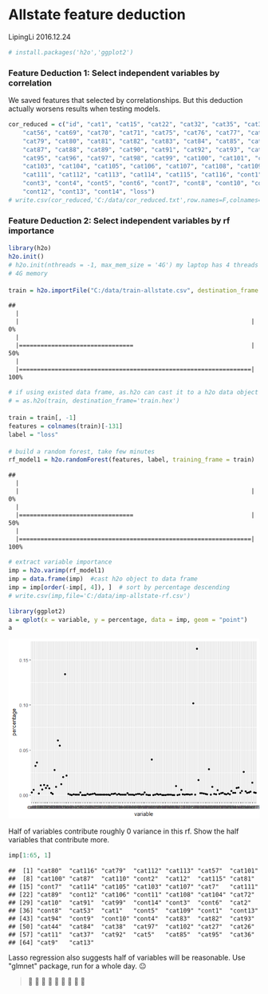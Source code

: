 Allstate feature deduction
================
LipingLi
2016.12.24

``` r
# install.packages('h2o','ggplot2')
```

### Feature Deduction 1: Select independent variables by correlation

We saved features that selected by correlationships. But this deduction actually worsens results when testing models.

``` r
cor_reduced = c("id", "cat1", "cat15", "cat22", "cat32", "cat35", "cat38", "cat47", 
    "cat56", "cat69", "cat70", "cat71", "cat75", "cat76", "cat77", "cat78", 
    "cat79", "cat80", "cat81", "cat82", "cat83", "cat84", "cat85", "cat86", 
    "cat87", "cat88", "cat89", "cat90", "cat91", "cat92", "cat93", "cat94", 
    "cat95", "cat96", "cat97", "cat98", "cat99", "cat100", "cat101", "cat102", 
    "cat103", "cat104", "cat105", "cat106", "cat107", "cat108", "cat109", "cat110", 
    "cat111", "cat112", "cat113", "cat114", "cat115", "cat116", "cont1", "cont2", 
    "cont3", "cont4", "cont5", "cont6", "cont7", "cont8", "cont10", "cont11", 
    "cont12", "cont13", "cont14", "loss")
# write.csv(cor_reduced,'C:/data/cor_reduced.txt',row.names=F,colnames=c('reduced_cor_var'))
```

### Feature Deduction 2: Select independent variables by rf importance

``` r
library(h2o)
h2o.init()
# h2o.init(nthreads = -1, max_mem_size = '4G') my laptop has 4 threads and
# 4G memory

train = h2o.importFile("C:/data/train-allstate.csv", destination_frame = "train.hex")
```

    ## 
      |                                                                       
      |                                                                 |   0%
      |                                                                       
      |================================                                 |  50%
      |                                                                       
      |=================================================================| 100%

``` r
# if using existed data frame, as.h2o can cast it to a h2o data object train
# = as.h2o(train, destination_frame='train.hex')

train = train[, -1]
features = colnames(train)[-131]
label = "loss"

# build a random forest, take few minutes
rf_model1 = h2o.randomForest(features, label, training_frame = train)
```

    ## 
      |                                                                       
      |                                                                 |   0%
      |                                                                                                                                 
      |================================                                 |  50%
      |                                                                       
      |=================================================================| 100%

``` r
# extract variable importance
imp = h2o.varimp(rf_model1)
imp = data.frame(imp)  #cast h2o object to data frame
imp = imp[order(-imp[, 4]), ]  # sort by percentage descending
# write.csv(imp,file='C:/data/imp-allstate-rf.csv')
```

``` r
library(ggplot2)
a = qplot(x = variable, y = percentage, data = imp, geom = "point")
a
```

![](allstate-feature-deduction_files/figure-markdown_github/unnamed-chunk-4-1.png)

Half of variables contribute roughly 0 variance in this rf. Show the half variables that contribute more.

``` r
imp[1:65, 1]
```

    ##  [1] "cat80"  "cat116" "cat79"  "cat112" "cat113" "cat57"  "cat101"
    ##  [8] "cat100" "cat87"  "cat110" "cont2"  "cat12"  "cat115" "cat81" 
    ## [15] "cont7"  "cat114" "cat105" "cat103" "cat107" "cat7"   "cat111"
    ## [22] "cat89"  "cont12" "cat106" "cont11" "cat108" "cat104" "cat72" 
    ## [29] "cat10"  "cat91"  "cat99"  "cont14" "cont3"  "cont6"  "cat2"  
    ## [36] "cont8"  "cat53"  "cat1"   "cont5"  "cat109" "cont1"  "cont13"
    ## [43] "cat94"  "cont9"  "cont10" "cont4"  "cat83"  "cat82"  "cat93" 
    ## [50] "cat44"  "cat84"  "cat38"  "cat97"  "cat102" "cat27"  "cat26" 
    ## [57] "cat11"  "cat37"  "cat92"  "cat5"   "cat85"  "cat95"  "cat36" 
    ## [64] "cat9"   "cat13"

Lasso regression also suggests half of variables will be reasonable.
Use "glmnet" package, run for a whole day.
 :neutral_face:

> :christmas_tree: :christmas_tree: :christmas_tree: :christmas_tree: :christmas_tree: :christmas_tree: :christmas_tree: :christmas_tree: :christmas_tree:
